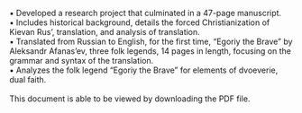 ▪ Developed a research project that culminated in a 47-page manuscript. \
▪ Includes historical background, details the forced Christianization of Kievan Rus’, translation, and analysis of
translation. \
▪ Translated from Russian to English, for the first time, “Egoriy the Brave” by Aleksandr Afanas’ev, three folk legends,
14 pages in length, focusing on the grammar and syntax of the translation. \
▪ Analyzes the folk legend “Egoriy the Brave” for elements of dvoeverie, dual faith.
\
\
This document is able to be viewed by downloading the PDF file.
